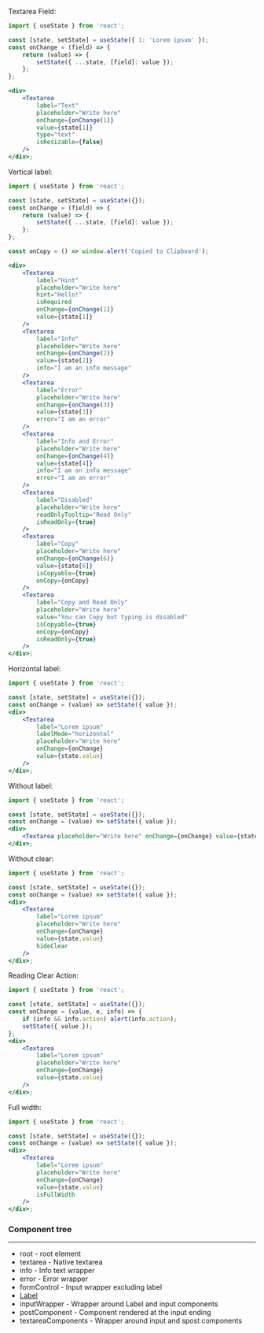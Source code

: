 Textarea Field:

```jsx
import { useState } from 'react';

const [state, setState] = useState({ 1: 'Lorem ipsum' });
const onChange = (field) => {
    return (value) => {
        setState({ ...state, [field]: value });
    };
};

<div>
    <Textarea
        label="Text"
        placeholder="Write here"
        onChange={onChange(1)}
        value={state[1]}
        type="text"
        isResizable={false}
    />
</div>;
```

Vertical label:

```jsx
import { useState } from 'react';

const [state, setState] = useState({});
const onChange = (field) => {
    return (value) => {
        setState({ ...state, [field]: value });
    };
};

const onCopy = () => window.alert('Copied to Clipboard');

<div>
    <Textarea
        label="Hint"
        placeholder="Write here"
        hint="Hello!"
        isRequired
        onChange={onChange(1)}
        value={state[1]}
    />
    <Textarea
        label="Info"
        placeholder="Write here"
        onChange={onChange(2)}
        value={state[2]}
        info="I am an info message"
    />
    <Textarea
        label="Error"
        placeholder="Write here"
        onChange={onChange(3)}
        value={state[3]}
        error="I am an error"
    />
    <Textarea
        label="Info and Error"
        placeholder="Write here"
        onChange={onChange(4)}
        value={state[4]}
        info="I am an info message"
        error="I am an error"
    />
    <Textarea
        label="Disabled"
        placeholder="Write here"
        readOnlyTooltip="Read Only"
        isReadOnly={true}
    />
    <Textarea
        label="Copy"
        placeholder="Write here"
        onChange={onChange(6)}
        value={state[6]}
        isCopyable={true}
        onCopy={onCopy}
    />
    <Textarea
        label="Copy and Read Only"
        placeholder="Write here"
        value="You can Copy but typing is disabled"
        isCopyable={true}
        onCopy={onCopy}
        isReadOnly={true}
    />
</div>;
```

Horizontal label:

```jsx
import { useState } from 'react';

const [state, setState] = useState({});
const onChange = (value) => setState({ value });
<div>
    <Textarea
        label="Lorem ipsum"
        labelMode="horizontal"
        placeholder="Write here"
        onChange={onChange}
        value={state.value}
    />
</div>;
```

Without label:

```jsx
import { useState } from 'react';

const [state, setState] = useState({});
const onChange = (value) => setState({ value });
<div>
    <Textarea placeholder="Write here" onChange={onChange} value={state.value} />
</div>;
```

Without clear:

```jsx
import { useState } from 'react';

const [state, setState] = useState({});
const onChange = (value) => setState({ value });
<div>
    <Textarea
        label="Lorem ipsum"
        placeholder="Write here"
        onChange={onChange}
        value={state.value}
        hideClear
    />
</div>;
```

Reading Clear Action:

```jsx
import { useState } from 'react';

const [state, setState] = useState({});
const onChange = (value, e, info) => {
    if (info && info.action) alert(info.action);
    setState({ value });
};
<div>
    <Textarea
        label="Lorem ipsum"
        placeholder="Write here"
        onChange={onChange}
        value={state.value}
    />
</div>;
```

Full width:

```jsx
import { useState } from 'react';

const [state, setState] = useState({});
const onChange = (value) => setState({ value });
<div>
    <Textarea
        label="Lorem ipsum"
        placeholder="Write here"
        onChange={onChange}
        value={state.value}
        isFullWidth
    />
</div>;
```

### Component tree

---

-   root - root element
-   textarea - Native textarea
-   info - Info text wrapper
-   error - Error wrapper
-   formControl - Input wrapper excluding label
-   [Label](#/Forms?id=label)
-   inputWrapper - Wrapper around Label and input components
-   postComponent - Component rendered at the input ending
-   textareaComponents - Wrapper around input and spost components
